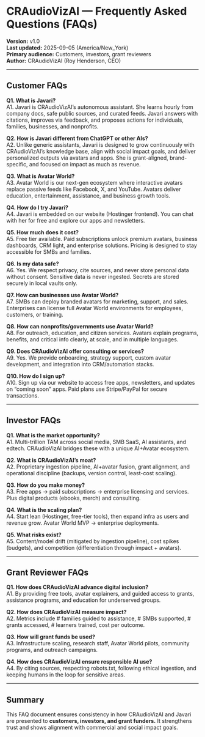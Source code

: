 # CRAudioVizAI — Frequently Asked Questions (FAQs)

**Version:** v1.0  
**Last updated:** 2025-09-05 (America/New_York)  
**Primary audience:** Customers, investors, grant reviewers  
**Author:** CRAudioVizAI (Roy Henderson, CEO)  

---
## Customer FAQs

**Q1. What is Javari?**  
A1. Javari is CRAudioVizAI’s autonomous assistant. She learns hourly from company docs, safe public sources, and curated feeds. Javari answers with citations, improves via feedback, and proposes actions for individuals, families, businesses, and nonprofits.

**Q2. How is Javari different from ChatGPT or other AIs?**  
A2. Unlike generic assistants, Javari is designed to grow continuously with CRAudioVizAI’s knowledge base, align with social impact goals, and deliver personalized outputs via avatars and apps. She is grant-aligned, brand-specific, and focused on impact as much as revenue.

**Q3. What is Avatar World?**  
A3. Avatar World is our next-gen ecosystem where interactive avatars replace passive feeds like Facebook, X, and YouTube. Avatars deliver education, entertainment, assistance, and business growth tools.

**Q4. How do I try Javari?**  
A4. Javari is embedded on our website (Hostinger frontend). You can chat with her for free and explore our apps and newsletters.

**Q5. How much does it cost?**  
A5. Free tier available. Paid subscriptions unlock premium avatars, business dashboards, CRM light, and enterprise solutions. Pricing is designed to stay accessible for SMBs and families.

**Q6. Is my data safe?**  
A6. Yes. We respect privacy, cite sources, and never store personal data without consent. Sensitive data is never ingested. Secrets are stored securely in local vaults only.

**Q7. How can businesses use Avatar World?**  
A7. SMBs can deploy branded avatars for marketing, support, and sales. Enterprises can license full Avatar World environments for employees, customers, or training.

**Q8. How can nonprofits/governments use Avatar World?**  
A8. For outreach, education, and citizen services. Avatars explain programs, benefits, and critical info clearly, at scale, and in multiple languages.

**Q9. Does CRAudioVizAI offer consulting or services?**  
A9. Yes. We provide onboarding, strategy support, custom avatar development, and integration into CRM/automation stacks.

**Q10. How do I sign up?**  
A10. Sign up via our website to access free apps, newsletters, and updates on “coming soon” apps. Paid plans use Stripe/PayPal for secure transactions.


---
## Investor FAQs

**Q1. What is the market opportunity?**  
A1. Multi-trillion TAM across social media, SMB SaaS, AI assistants, and edtech. CRAudioVizAI bridges these with a unique AI+Avatar ecosystem.

**Q2. What is CRAudioVizAI’s moat?**  
A2. Proprietary ingestion pipeline, AI+avatar fusion, grant alignment, and operational discipline (backups, version control, least-cost scaling).

**Q3. How do you make money?**  
A3. Free apps → paid subscriptions → enterprise licensing and services. Plus digital products (ebooks, merch) and consulting.

**Q4. What is the scaling plan?**  
A4. Start lean (Hostinger, free-tier tools), then expand infra as users and revenue grow. Avatar World MVP → enterprise deployments.

**Q5. What risks exist?**  
A5. Content/model drift (mitigated by ingestion pipeline), cost spikes (budgets), and competition (differentiation through impact + avatars).


---
## Grant Reviewer FAQs

**Q1. How does CRAudioVizAI advance digital inclusion?**  
A1. By providing free tools, avatar explainers, and guided access to grants, assistance programs, and education for underserved groups.

**Q2. How does CRAudioVizAI measure impact?**  
A2. Metrics include # families guided to assistance, # SMBs supported, # grants accessed, # learners trained, cost per outcome.

**Q3. How will grant funds be used?**  
A3. Infrastructure scaling, research staff, Avatar World pilots, community programs, and outreach campaigns.

**Q4. How does CRAudioVizAI ensure responsible AI use?**  
A4. By citing sources, respecting robots.txt, following ethical ingestion, and keeping humans in the loop for sensitive areas.


---
## Summary
This FAQ document ensures consistency in how CRAudioVizAI and Javari are presented to **customers, investors, and grant funders.** It strengthens trust and shows alignment with commercial and social impact goals.

